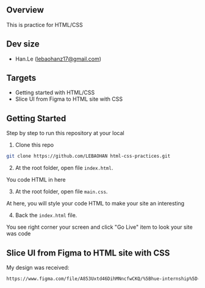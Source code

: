 ## Overview
This is practice for HTML/CSS
## Dev size

- Han.Le (lebaohanz17@gmail.com)

## Targets
- Getting started with HTML/CSS
- Slice UI from Figma to HTML site with CSS
## Getting Started

Step by step to run this repository at your local

1. Clone this repo

```bash
git clone https://github.com/LEBAOHAN html-css-practices.git
```

2. At the root folder, open file `index.html`.

You code HTML in here

3. At the root folder, open file `main.css`.

At here, you will style your code HTML to make your site an interesting

4. Back the `index.html` file.

You see right corner your screen and click "Go Live" item to look your site was code

## Slice UI from Figma to HTML site with CSS

My design was received: 
```bash
https://www.figma.com/file/A853Uxtd46DihMNncfwCKQ/%5Bhue-internship%5D---Le-Bao-Han?node-id=0%3A1
```
